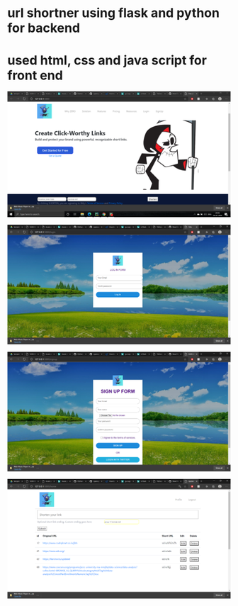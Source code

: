 # url shortner using flask and python for backend
# used html, css and java script for front end



![](https://github.com/kenkirito/website/blob/master/projectpics/billy-home.png)

![](https://github.com/kenkirito/website/blob/master/projectpics/login.png)

![](https://github.com/kenkirito/website/blob/master/projectpics/signup.png)

![](https://github.com/kenkirito/website/blob/master/projectpics/userdata.png)


